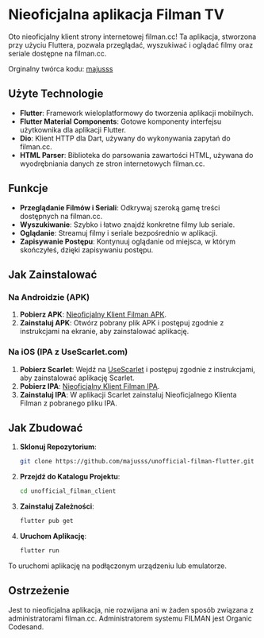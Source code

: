 # Nieoficjalna aplikacja Filman TV

Oto nieoficjalny klient strony internetowej filman.cc! Ta aplikacja, stworzona przy użyciu Fluttera, pozwala przeglądać, wyszukiwać i oglądać filmy oraz seriale dostępne na filman.cc.

Orginalny twórca kodu: [majusss](https://github.com/majusss)

## Użyte Technologie

- **Flutter**: Framework wieloplatformowy do tworzenia aplikacji mobilnych.
- **Flutter Material Components**: Gotowe komponenty interfejsu użytkownika dla aplikacji Flutter.
- **Dio**: Klient HTTP dla Dart, używany do wykonywania zapytań do filman.cc.
- **HTML Parser**: Biblioteka do parsowania zawartości HTML, używana do wyodrębniania danych ze stron internetowych filman.cc.

## Funkcje

- **Przeglądanie Filmów i Seriali**: Odkrywaj szeroką gamę treści dostępnych na filman.cc.
- **Wyszukiwanie**: Szybko i łatwo znajdź konkretne filmy lub seriale.
- **Oglądanie**: Streamuj filmy i seriale bezpośrednio w aplikacji.
- **Zapisywanie Postępu**: Kontynuuj oglądanie od miejsca, w którym skończyłeś, dzięki zapisywaniu postępu.

## Jak Zainstalować

### Na Androidzie (APK)

1. **Pobierz APK**: [Nieoficjalny Klient Filman APK](https://github.com/majusss/unofficial-filman-flutter/releases).
2. **Zainstaluj APK**: Otwórz pobrany plik APK i postępuj zgodnie z instrukcjami na ekranie, aby zainstalować aplikację.

### Na iOS (IPA z UseScarlet.com)

1. **Pobierz Scarlet**: Wejdź na [UseScarlet](https://usescarlet.com) i postępuj zgodnie z instrukcjami, aby zainstalować aplikację Scarlet.
2. **Pobierz IPA**: [Nieoficjalny Klient Filman IPA](https://github.com/majusss/unofficial-filman-flutter/releases).
3. **Zainstaluj IPA**: W aplikacji Scarlet zainstaluj Nieoficjalnego Klienta Filman z pobranego pliku IPA.

## Jak Zbudować

1. **Sklonuj Repozytorium**:

   ```bash
   git clone https://github.com/majusss/unofficial-filman-flutter.git unofficial_filman_client
   ```

2. **Przejdź do Katalogu Projektu**:

   ```bash
   cd unofficial_filman_client
   ```

3. **Zainstaluj Zależności**:

   ```bash
   flutter pub get
   ```

4. **Uruchom Aplikację**:

   ```bash
   flutter run
   ```

To uruchomi aplikację na podłączonym urządzeniu lub emulatorze.

## Ostrzeżenie

Jest to nieoficjalna aplikacja, nie rozwijana ani w żaden sposób związana z administratorami filman.cc. Administratorem systemu FILMAN jest Organic Codesand.
